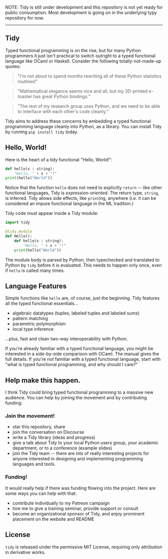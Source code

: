 NOTE: Tidy is still under development and this repository is not yet ready for public consumption. Most development is going on in the underlying typy repository for now. 

---

Tidy
----
Typed functional programming is on the rise, but for many Python programmers it just isn't practical to switch outright to a typed functional language like OCaml or Haskell. Consider the following totally-not-made-up quotes:

   > "I'm not about to spend months rewriting all of these Python statistics routines!"
   
   > "Mathematical elegance seems nice and all, but my 3D-printed e-toaster has great Python bindings."
   
   > "The rest of my research group uses Python, and we need to be able to interface with each other's code cleanly."

Tidy aims to address these concerns by embedding a typed functional programming language cleanly into Python, as a library. You can install Tidy by running `pip install tidy` today.

Hello, World!
-------------
Here is the heart of a tidy functional "Hello, World!":
```python
def hello(x : string): 
    "Hello, " + x + "!"
print(hello("World"))
```
Notice that the function `hello` does not need to explicitly `return` -- like other functional languages, Tidy is *expression-oriented*. The return type, `string`, is inferred. Tidy allows side effects, like `print`ing, anywhere (i.e. it can be considered an impure functional language in the ML tradition.)

Tidy code must appear inside a Tidy module:
```python 
import tidy

@tidy.module
def Hello():
    def hello(x : string): 
        "Hello, " + x + "!"
    print(hello("World"))
```
The module body is parsed by Python, then typechecked and translated to Python by `tidy` before it is evaluated. This needs to happen only once, even if `hello` is called many times.

Language Features
-----------------
Simple functions like `hello` are, of course, just the beginning. Tidy features all the typed functional essentials... 
* algebraic datatypes (tuples, labeled tuples and labeled sums)
* pattern matching
* parametric polymorphism
* local type inference

...plus, fast and clean two-way interoperability with Python. 

If you're already familiar with a typed functional language, you might be interested in a side-by-side comparison with  OCaml. The manual gives the full details. If you're not familiar with a typed functional language, start with "what is typed functional programming, and why should I care?"

Help make this happen.
-----------------------
I think Tidy could bring typed functional programming to a massive new audience. You can help by joining the movement and by contributing funding:

### Join the movement!
* star this repository, share
* join the conversation on Discourse
* write a Tidy library (ideas and progress)
* give a talk about Tidy to your local Python users group, your academic department, or to a conference (example slides)
* join the Tidy team -- there are lots of really interesting projects for anyone interested in designing and implementing programming languages and tools. 

### Funding!
It would really help if there was funding flowing into the project. Here are some ways you can help with that:
* contribute individually to my Patreon campaign 
* hire me to give a training seminar, provide support or consult
* become an organizational sponsor of Tidy, and enjoy prominent placement on the website and README

License
-------
`tidy` is released under the permissive MIT License, requiring only attribution in derivative works.

